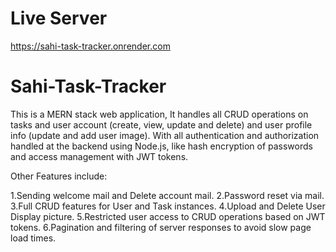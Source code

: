 # Live Server 
  https://sahi-task-tracker.onrender.com

# Sahi-Task-Tracker

This is a MERN stack web application, It handles all CRUD operations on tasks and user account (create, view, update and delete) and user profile info (update and add user image). With all authentication and authorization handled at the backend using Node.js, like hash encryption of passwords and access management with JWT tokens.

Other Features include:

  1.Sending welcome mail and Delete account mail.
  2.Password reset via mail.
  3.Full CRUD features for User and Task instances.
  4.Upload and Delete User Display picture.
  5.Restricted user access to CRUD operations based on JWT tokens.
  6.Pagination and filtering of server responses to avoid slow page load times.
